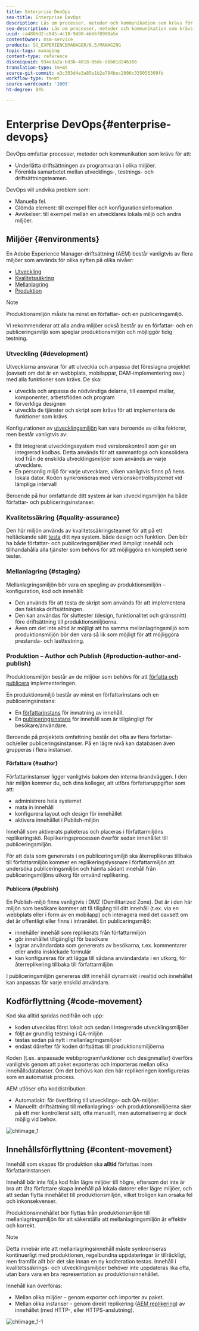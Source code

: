 ```yaml
---
title: Enterprise DevOps
seo-title: Enterprise DevOps
description: Läs om processer, metoder och kommunikation som krävs för att underlätta driftsättning och samarbete.
seo-description: Läs om processer, metoder och kommunikation som krävs för att underlätta driftsättning och samarbete.
uuid: ca4806d2-c845-4c18-9498-4b66f0980a5e
contentOwner: msm-service
products: SG_EXPERIENCEMANAGER/6.5/MANAGING
topic-tags: managing
content-type: reference
discoiquuid: 934eda2a-bd3b-4018-86dc-dbb01d246386
translation-type: tm+mt
source-git-commit: a3c303d4e3a85e1b2e794bec2006c335056309fb
workflow-type: tm+mt
source-wordcount: '1005'
ht-degree: 94%

---
```



# Enterprise DevOps{#enterprise-devops}

DevOps omfattar processer, metoder och kommunikation som krävs för att:

* Underlätta driftsättningen av programvaran i olika miljöer.
* Förenkla samarbetet mellan utvecklings-, testnings- och driftsättningsteamen.

DevOps vill undvika problem som:

* Manuella fel.
* Glömda element: till exempel filer och konfigurationsinformation.
* Avvikelser: till exempel mellan en utvecklares lokala miljö och andra miljöer.

## Miljöer {#environments}

En Adobe Experience Manager-driftsättning (AEM) består vanligtvis av flera miljöer som används för olika syften på olika nivåer:

* [Utveckling](#development)
* [Kvalitetssäkring](#quality-assurance)
* [Mellanlagring](#staging)
* [Produktion](#production-author-and-publish)

>[!NOTE]
>
>Produktionsmiljön måste ha minst en författar- och en publiceringsmiljö.
>
>Vi rekommenderar att alla andra miljöer också består av en författar- och en publiceringsmiljö som speglar produktionsmiljön och möjliggör tidig testning.

### Utveckling {#development}

Utvecklarna ansvarar för att utveckla och anpassa det föreslagna projektet (oavsett om det är en webbplats, mobilappar, DAM-implementering osv.) med alla funktioner som krävs. De ska:

* utveckla och anpassa de nödvändiga delarna, till exempel mallar, komponenter, arbetsflöden och program
* förverkliga designen
* utveckla de tjänster och skript som krävs för att implementera de funktioner som krävs

Konfigurationen av [utvecklingsmiljön](/help/sites-developing/best-practices.md) kan vara beroende av olika faktorer, men består vanligtvis av:

* Ett integrerat utvecklingssystem med versionskontroll som ger en integrerad kodbas. Detta används för att sammanfoga och konsolidera kod från de enskilda utvecklingsmiljöer som används av varje utvecklare.
* En personlig miljö för varje utvecklare, vilken vanligtvis finns på hens lokala dator. Koden synkroniseras med versionskontrollsystemet vid lämpliga intervall

Beroende på hur omfattande ditt system är kan utvecklingsmiljön ha både författar- och publiceringsinstanser.

### Kvalitetssäkring {#quality-assurance}

Den här miljön används av kvalitetssäkringsteamet för att på ett heltäckande sätt [testa](/help/sites-developing/test-plan.md) ditt nya system. både design och funktion. Den bör ha både författar- och publiceringsmiljöer med lämpligt innehåll och tillhandahålla alla tjänster som behövs för att möjliggöra en komplett serie tester.

### Mellanlagring {#staging}

Mellanlagringsmiljön bör vara en spegling av produktionsmiljön – konfiguration, kod och innehåll:

* Den används för att testa de skript som används för att implementera den faktiska driftsättningen.
* Den kan användas för sluttester (design, funktionalitet och gränssnitt) före driftsättning till produktionsmiljöerna.
* Även om det inte alltid är möjligt att ha samma mellanlagringsmiljö som produktionsmiljön bör den vara så lik som möjligt för att möjliggöra prestanda- och lasttestning.

### Produktion – Author och Publish {#production-author-and-publish}

Produktionsmiljön består av de miljöer som behövs för att [författa och publicera](/help/sites-authoring/author.md#concept-of-authoring-and-publishing) implementeringen.

En produktionsmiljö består av minst en författarinstans och en publiceringsinstans:

* En [författarinstans](#author) för inmatning av innehåll.
* En [publiceringsinstans](#publish) för innehåll som är tillgängligt för besökare/användare.

Beroende på projektets omfattning består det ofta av flera författar- och/eller publiceringsinstanser. På en lägre nivå kan databasen även grupperas i flera instanser.

#### Författare {#author}

Författarinstanser ligger vanligtvis bakom den interna brandväggen. I den här miljön kommer du, och dina kolleger, att utföra författaruppgifter som att:

* administrera hela systemet
* mata in innehåll
* konfigurera layout och design för innehållet
* aktivera innehållet i Publish-miljön

Innehåll som aktiverats paketeras och placeras i författarmiljöns replikeringskö. Replikeringsprocessen överför sedan innehållet till publiceringsmiljön.

För att data som genererats i en publiceringsmiljö ska återreplikeras tillbaka till författarmiljön kommer en replikeringslyssnare i författarmiljön att undersöka publiceringsmiljön och hämta sådant innehåll från publiceringsmiljöns utkorg för omvänd replikering.

#### Publicera {#publish}

En Publish-miljö finns vanligtvis i DMZ (Demilitarized Zone). Det är i den här miljön som besökare kommer att få tillgång till ditt innehåll (t.ex. via en webbplats eller i form av en mobilapp) och interagera med det oavsett om det är offentligt eller finns i intranätet. En publiceringsmiljö:

* innehåller innehåll som replikerats från författarmiljön
* gör innehållet tillgängligt för besökare
* lagrar användardata som genererats av besökarna, t.ex. kommentarer eller andra inskickade formulär
* kan konfigureras för att lägga till sådana användardata i en utkorg, för återreplikering tillbaka till författarmiljön

I publiceringsmiljön genereras ditt innehåll dynamiskt i realtid och innehållet kan anpassas för varje enskild användare.

## Kodförflyttning {#code-movement}

Kod ska alltid spridas nedifrån och upp:

* koden utvecklas först lokalt och sedan i integrerade utvecklingsmiljöer
* följt av grundlig testning i QA-miljön
* testas sedan på nytt i mellanlagringsmiljöer
* endast därefter får koden driftsättas till produktionsmiljöerna

Koden (t.ex. anpassade webbprogramfunktioner och designmallar) överförs vanligtvis genom att paket exporteras och importeras mellan olika innehållsdatabaser. Om det behövs kan den här replikeringen konfigureras som en automatisk process.

AEM utlöser ofta koddistribution:

* Automatiskt: för överföring till utvecklings- och QA-miljöer.
* Manuellt: driftsättning till mellanlagrings- och produktionsmiljöerna sker på ett mer kontrollerat sätt, ofta manuellt, men automatisering är dock möjlig vid behov.

![chlimage_1](assets/chlimage_1.png)

## Innehållsförflyttning {#content-movement}

Innehåll som skapas för produktion ska **alltid** författas inom författarinstansen.

Innehåll bör inte följa kod från lägre miljöer till högre, eftersom det inte är bra att låta författare skapa innehåll på lokala datorer eller lägre miljöer, och att sedan flytta innehållet till produktionsmiljön, vilket troligen kan orsaka fel och inkonsekvenser.

Produktionsinnehållet bör flyttas från produktionsmiljön till mellanlagringsmiljön för att säkerställa att mellanlagringsmiljön är effektiv och korrekt.

>[!NOTE]
>
>Detta innebär inte att mellanlagringsinnehåll måste synkroniseras kontinuerligt med produktionen, regelbundna uppdateringar är tillräckligt, men framför allt bör det ske innan en ny koditeration testas. Innehåll i kvalitetssäkrings- och utvecklingsmiljöer behöver inte uppdateras lika ofta, utan bara vara en bra representation av produktionsinnehållet.

Innehåll kan överföras:

* Mellan olika miljöer – genom exporter och importer av paket.
* Mellan olika instanser - genom direkt replikering ([AEM replikering](/help/sites-deploying/replication.md)) av innehållet (med HTTP-, eller HTTPS-anslutning).

![chlimage_1-1](assets/chlimage_1-1.png)
